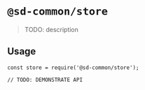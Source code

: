 # `@sd-common/store`

> TODO: description

## Usage

```
const store = require('@sd-common/store');

// TODO: DEMONSTRATE API
```
